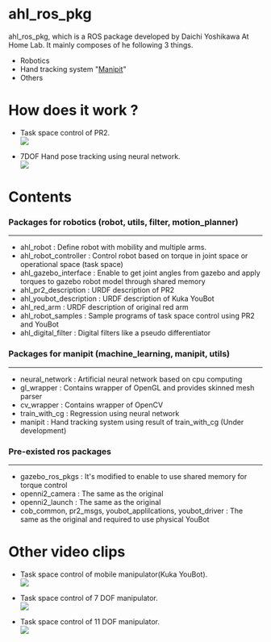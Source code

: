ahl_ros_pkg
===========
ahl_ros_pkg, which is a ROS package developed by Daichi Yoshikawa At Home Lab.
It mainly composes of he following 3 things.
* Robotics
* Hand tracking system "[Manipit](http://www.instructables.com/id/Manipit-Hand-motion-tracking-with-painted-gloves/)"
* Others

How does it work ?
==================
* Task space control of PR2.                   
[![](http://img.youtube.com/vi/7pHPHKFTwZs/0.jpg)](https://www.youtube.com/watch?v=7pHPHKFTwZs)

* 7DOF Hand pose tracking using neural network.      
[![](http://img.youtube.com/vi/nZZZX_Wu5kE/0.jpg)](https://www.youtube.com/watch?v=nZZZX_Wu5kE)

Contents
========
### Packages for robotics (robot, utils, filter, motion_planner)
----------------------------------------------------------------
* ahl_robot : Define robot with mobility and multiple arms.
* ahl_robot_controller : Control robot based on torque in joint space or operational space (task space)
* ahl_gazebo_interface : Enable to get joint angles from gazebo and apply torques to gazebo robot model through shared memory
* ahl_pr2_description : URDF description of PR2
* ahl_youbot_description : URDF description of Kuka YouBot
* ahl_red_arm : URDF description of original red arm
* ahl_robot_samples : Sample programs of task space control using PR2 and YouBot
* ahl_digital_filter : Digital filters like a pseudo differentiator

### Packages for manipit (machine_learning, manipit, utils)
-----------------------------------------------------------
* neural_network : Artificial neural network based on cpu computing
* gl_wrapper : Contains wrapper of OpenGL and provides skinned mesh parser
* cv_wrapper : Contains wrapper of OpenCV
* train_with_cg : Regression using neural network
* manipit : Hand tracking system using result of train_with_cg (Under development)

### Pre-existed ros packages
----------------------------
* gazebo_ros_pkgs : It's modified to enable to use shared memory for torque control
* openni2_camera : The same as the original
* openni2_launch : The same as the original
* cob_common, pr2_msgs, youbot_applilcations, youbot_driver : The same as the original and required to use physical YouBot

Other video clips
=================
* Task space control of mobile manipulator(Kuka YouBot).   
[![](http://img.youtube.com/vi/RHdLje50RXQ/0.jpg)](https://www.youtube.com/watch?v=RHdLje50RXQ)

* Task space control of 7 DOF manipulator.   
[![](http://img.youtube.com/vi/v_i-LgaJ5WM/0.jpg)](https://www.youtube.com/watch?v=v_i-LgaJ5WM)

* Task space control of 11 DOF manipulator.   
[![](http://img.youtube.com/vi/oKqCsFAzx4k/0.jpg)](https://www.youtube.com/watch?v=oKqCsFAzx4k)
